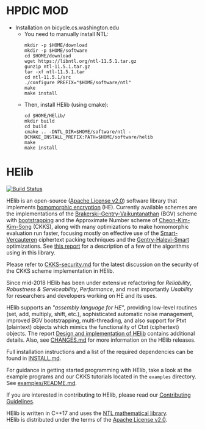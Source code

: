 HPDIC MOD
=========
* Installation on bicycle.cs.washington.edu
  * You need to manually install NTL:
    ```
    mkdir -p $HOME/download
    mkdir -p $HOME/software
    cd $HOME/download
    wget https://libntl.org/ntl-11.5.1.tar.gz
    gunzip ntl-11.5.1.tar.gz
    tar -xf ntl-11.5.1.tar
    cd ntl-11.5.1/src
    ./configure PREFIX="$HOME/software/ntl"
    make
    make install
    ```
  * Then, install HElib (using cmake):
    ```
    cd $HOME/HElib/
    mkdir build
    cd build
    cmake .. -DNTL_DIR=$HOME/software/ntl -DCMAKE_INSTALL_PREFIX:PATH=$HOME/software/helib
    make 
    make install
    ```


HElib
=====

[![Build Status](https://travis-ci.com/homenc/HElib.svg?branch=master)](https://travis-ci.com/homenc/HElib)

HElib is an open-source ([Apache License v2.0][5]) software library that
implements [homomorphic encryption][6] (HE). Currently available schemes are the
implementations of the [Brakerski-Gentry-Vaikuntanathan][1] (BGV) scheme with
[bootstrapping][8] and the Approximate Number scheme of [Cheon-Kim-Kim-Song][9]
(CKKS), along with many optimizations to make homomorphic evaluation run faster,
focusing mostly on effective use of the [Smart-Vercauteren][2] ciphertext
packing techniques and the [Gentry-Halevi-Smart][3] optimizations. See [this
report][7] for a description of a few of the algorithms using in this library.

Please refer to [CKKS-security.md](CKKS-security.md) for the latest discussion
on the security of the CKKS scheme implementation in HElib.

Since mid-2018 HElib has been under extensive refactoring for *Reliability*,
*Robustness & Serviceability*, *Performance*, and most importantly *Usability*
for researchers and developers working on HE and its uses.

HElib supports an *"assembly language for HE"*, providing low-level routines
(set, add, multiply, shift, etc.), sophisticated automatic noise management,
improved BGV bootstrapping, multi-threading, and also support for Ptxt
(plaintext) objects which mimics the functionality of Ctxt (ciphertext) objects.
The report [Design and implementation of HElib][11] contains additional details.
Also, see [CHANGES.md](CHANGES.md) for more information on the HElib releases.

Full installation instructions and a list of the required dependencies can be
found in [INSTALL.md](INSTALL.md).

For guidance in getting started programming with HElib, take a look at the
example programs and our CKKS tutorials located in the `examples` directory. See
[examples/README.md](examples/README.md).

If you are interested in contributing to HElib, please read our
[Contributing Guidelines](CONTRIBUTING.md).

HElib is written in C++17 and uses the [NTL mathematical library][4].  
HElib is distributed under the terms of the [Apache License v2.0][5].  

  [1]: http://eprint.iacr.org/2011/277       "BGV12"
  [2]: http://eprint.iacr.org/2011/133       "SV11"
  [3]: http://eprint.iacr.org/2012/099       "GHS12"
  [4]: http://www.shoup.net/ntl/             "NTL"
  [5]: http://www.apache.org/licenses/LICENSE-2.0  "Apache-v2.0"
  [6]: http://en.wikipedia.org/wiki/Homomorphic_encryption "Homomorphic encryption"
  [7]: http://eprint.iacr.org/2014/106       "algorithms"
  [8]: http://eprint.iacr.org/2014/873       "bootstrapping"
  [9]: http://eprint.iacr.org/2016/421       "CKKS16"
  [10]: https://github.com/homenc/HElib      "GitHubPages"
  [11]: https://eprint.iacr.org/2020/1481    "HElib Design"
  

